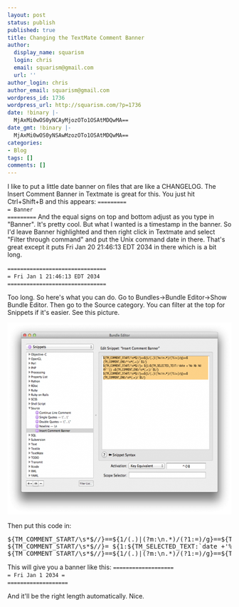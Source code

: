 ```yaml
---
layout: post
status: publish
published: true
title: Changing the TextMate Comment Banner
author:
  display_name: squarism
  login: chris
  email: squarism@gmail.com
  url: ''
author_login: chris
author_email: squarism@gmail.com
wordpress_id: 1736
wordpress_url: http://squarism.com/?p=1736
date: !binary |-
  MjAxMi0wOS0yNCAyMjozOTo1OSAtMDQwMA==
date_gmt: !binary |-
  MjAxMi0wOS0yNSAwMzozOTo1OSAtMDQwMA==
categories:
- Blog
tags: []
comments: []
---
```

<p>I like to put a little date banner on files that are like a CHANGELOG.  The Insert Comment Banner in Textmate is great for this.  You just hit Ctrl+Shift+B and this appears:
<code>=========
= Banner
=========</code>
And the equal signs on top and bottom adjust as you type in "Banner".  It's pretty cool.  But what I wanted is a timestamp in the banner.  So I'd leave Banner highlighted and then right click in Textmate and select "Filter through command" and put the Unix command date in there.  That's great except it puts Fri Jan 20 21:46:13 EDT 2034 in there which is a bit long.</p>
<p><code>===============================
= Fri Jan 1 21:46:13 EDT 2034
===============================</code></p>
<p>Too long.  So here's what you can do.  Go to Bundles->Bundle Editor->Show Bundle Editor.  Then go to the Source category.  You can filter at the top for Snippets if it's easier.  See this picture.</p>
<p><img src="/uploads/2012/09/snippet_banner-580x431.png" alt="" title="snippet_banner" width="580" height="431" class="aligncenter size-large wp-image-1739" /></p>
<p>Then put this code in:</p>
<pre lang="perl">${TM_COMMENT_START/\s*$//}==${1/(.)|(?m:\n.*)/(?1:=)/g}==${TM_COMMENT_END/^\s*(.+)/ $1/}
${TM_COMMENT_START/\s*$//}= ${1:${TM_SELECTED_TEXT:`date +'%a %b %d %Y'`}} =${TM_COMMENT_END/\s*(.+)/ $1/}
${TM_COMMENT_START/\s*$//}==${1/(.)|(?m:\n.*)/(?1:=)/g}==${TM_COMMENT_END/\s*(.+)/ $1/}</pre></p>
<p>This will give you a banner like this:
<code>===================
= Fri Jan 1 2034 =
===================</code></p>
<p>And it'll be the right length automatically.  Nice.</p>
